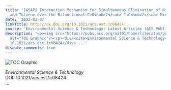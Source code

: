 ```yaml
---
title: '[ASAP] Interaction Mechanism for Simultaneous Elimination of Nitrogen Oxides
  and Toluene over the Bifunctional CeO<sub>2</sub>–TiO<sub>2</sub> Mixed Oxide Catalyst'
date: '2022-03-07'
linkTitle: http://dx.doi.org/10.1021/acs.est.1c08424
source: 'Environmental Science & Technology: Latest Articles (ACS Publications)'
description: '<p><img src="https://pubs.acs.org/na101/home/literatum/publisher/achs/journals/content/esthag/0/esthag.ahead-of-print/acs.est.1c08424/20220307/images/medium/es1c08424_0008.gif"
  alt="TOC Graphic"/></p><div><cite>Environmental Science & Technology</cite></div><div>DOI:
  10.1021/acs.est.1c08424</div> ...'
disable_comments: true
---
```

<p><img src="https://pubs.acs.org/na101/home/literatum/publisher/achs/journals/content/esthag/0/esthag.ahead-of-print/acs.est.1c08424/20220307/images/medium/es1c08424_0008.gif" alt="TOC Graphic"/></p><div><cite>Environmental Science & Technology</cite></div><div>DOI: 10.1021/acs.est.1c08424</div> ...